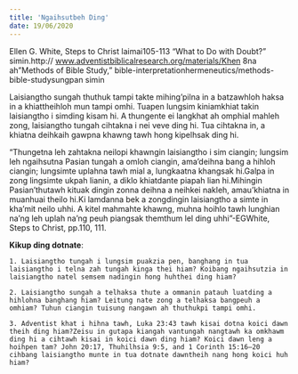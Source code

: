 ```yaml
---
title: 'Ngaihsutbeh Ding'
date: 19/06/2020
---
```


Ellen G. White, Steps to Christ laimai105-113 “What to Do with Doubt?” simin.http:// www.adventistbiblicalresearch.org/materials/Khen 8na ah”Methods of Bible Study,” bible-interpretationhermeneutics/methods-bible-studysungpan simin

Laisiangtho sungah thuthuk tampi takte mihing’pilna in a batzawhloh haksa in a khiattheihloh mun tampi omhi. Tuapen lungsim kiniamkhiat takin laisiangtho i simding kisam hi. A thungente ei langkhat ah omphial mahleh zong, laisiangtho tungah cihtakna i nei veve ding hi. Tua cihtakna in, a khiatna deihkaih gawpna khawng tawh hong kipelhsak ding hi.

“Thungetna leh zahtakna neilopi khawngin laisiangtho i sim ciangin; lungsim leh ngaihsutna Pasian tungah a omloh ciangin, ama’deihna bang a hihloh ciangin; lungsimte uplahna tawh mial a, lungkaatna khangsak hi.Galpa in zong lingsimte ukpah lianin, a diklo khiatdante piapah lian hi.Mihingin Pasian’thutawh kituak dingin zonna deihna a neihkei nakleh, amau’khiatna in muanhuai theilo hi.Ki lamdanna bek a zongdingin laisiangtho a simte in kha’mit neilo uhhi. A kitel mahmahte khawng, muhna hoihlo tawh lunghian na’ng leh uplah na’ng peuh piangsak themthum lel ding uhhi”-EGWhite, Steps to Christ, pp.110, 111.

**Kikup ding dotnate**:

`1. Laisiangtho tungah i lungsim puakzia pen, banghang in tua laisiangtho i telna zah tungah kinga thei hiam? Koibang ngaihsutzia in laisiangtho natel semsem nadingin hong huhthei ding hiam?`

`2. Laisiangtho sungah a telhaksa thute a ommanin patauh luatding a hihlohna banghang hiam? Leitung nate zong a telhaksa bangpeuh a omhiam? Tuhun ciangin tuisung nangawn ah thuthukpi tampi omhi.`

`3. Adventist khat i hihna tawh, Luka 23:43 tawh kisai dotna koici dawn theih ding hiam?Zeisu in gutapa kiangah vantungah nangtawh ka omkhawm ding hi a cihtawh kisai in koici dawn ding hiam? Koici dawn leng a hoihpen tam? John 20:17, Thuhilhsia 9:5, and 1 Corinth 15:16–20 cihbang laisiangtho munte in tua dotnate dawntheih nang hong koici huh hiam?`